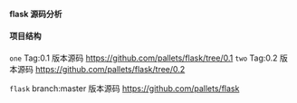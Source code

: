#### flask 源码分析
#### 项目结构

  `one` Tag:0.1 版本源码 https://github.com/pallets/flask/tree/0.1
  `two` Tag:0.2 版本源码 https://github.com/pallets/flask/tree/0.2
  
  `flask` branch:master 版本源码 https://github.com/pallets/flask

  
